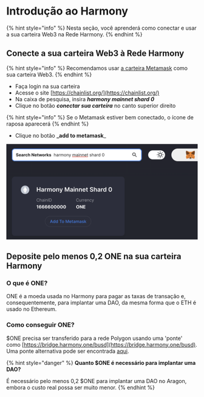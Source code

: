 # Introdução ao Harmony

{% hint style="info" %}
Nesta seção, você aprenderá como conectar e usar a sua carteira Web3 na Rede Harmony.
{% endhint %}

## **Conecte a sua carteira Web3 à Rede Harmony** <a href="#connect-your-web3-wallet-to-the-harmony-network" id="connect-your-web3-wallet-to-the-harmony-network"></a>

{% hint style="info" %}
Recomendamos usar [a carteira Metamask](./) como sua carteira Web3.
{% endhint %}

* Faça login na sua carteira
* Acesse o site [https://chainlist.org/](https://chainlist.org/)
* Na caixa de pesquisa, insira _**harmony mainnet shard 0**_
* Clique no botão _**conectar sua carteira**_ no canto superior direito

{% hint style="info" %}
Se o Metamask estiver bem conectado, o ícone de raposa aparecerá
{% endhint %}

* Clique no botão **\_add to metamask**\_

![Adicione a rede Harmony ao Metamask usando chainlist.org](<../../.gitbook/assets/Schermata 2022-01-26 alle 23.25.48.png>)

## **Deposite pelo menos 0,2 ONE na sua carteira Harmony** <a href="#deposit-at-least-0.2-one-to-your-harmony-wallet" id="deposit-at-least-0.2-one-to-your-harmony-wallet"></a>

### O que é ONE? <a href="#what-is-one" id="what-is-one"></a>

ONE é a moeda usada no Harmony para pagar as taxas de transação e, consequentemente, para implantar uma DAO, da mesma forma que o ETH é usado no Ethereum.

### Como conseguir ONE? <a href="#how-to-get-one" id="how-to-get-one"></a>

$ONE precisa ser transferido para a rede Polygon usando uma 'ponte' como [https://bridge.harmony.one/busd](https://bridge.harmony.one/busd). Uma ponte alternativa pode ser encontrada [aqui](https://synapseprotocol.com/?inputCurrency=USDT\&outputCurrency=USDC\&outputChain=1666600000).

{% hint style="danger" %}
**Quanto $ONE é necessário para implantar uma DAO?**

É necessário pelo menos 0,2 $ONE para implantar uma DAO no Aragon, embora o custo real possa ser muito menor.
{% endhint %}

